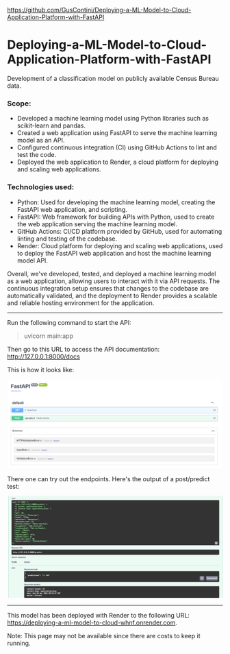 https://github.com/GusContini/Deploying-a-ML-Model-to-Cloud-Application-Platform-with-FastAPI

# Deploying-a-ML-Model-to-Cloud-Application-Platform-with-FastAPI

Development of a classification model on publicly available Census Bureau data.

### Scope:

- Developed a machine learning model using Python libraries such as scikit-learn and pandas.
- Created a web application using FastAPI to serve the machine learning model as an API.
- Configured continuous integration (CI) using GitHub Actions to lint and test the code.
- Deployed the web application to Render, a cloud platform for deploying and scaling web applications.

### Technologies used:

- Python: Used for developing the machine learning model, creating the FastAPI web application, and scripting.
- FastAPI: Web framework for building APIs with Python, used to create the web application serving the machine learning model.
- GitHub Actions: CI/CD platform provided by GitHub, used for automating linting and testing of the codebase.
- Render: Cloud platform for deploying and scaling web applications, used to deploy the FastAPI web application and host the machine learning model API.


Overall, we've developed, tested, and deployed a machine learning model as a web application, allowing users to interact with it via API requests. The continuous integration setup ensures that changes to the codebase are automatically validated, and the deployment to Render provides a scalable and reliable hosting environment for the application.
__________________________________________________________________________________________________________________________________

Run the following command to start the API:
> uvicorn main:app

Then go to this URL to access the API documentation: http://127.0.0.1:8000/docs

This is how it looks like:

![Alt text](api_doc.png)

There one can try out the endpoints. Here's the output of a post/predict test:

![Alt text](api_post_predict_example.png)

__________________________________________________________________________________________________________________________________

This model has been deployed with Render to the following URL: https://deploying-a-ml-model-to-cloud-whnf.onrender.com.

Note: This page may not be available since there are costs to keep it running.